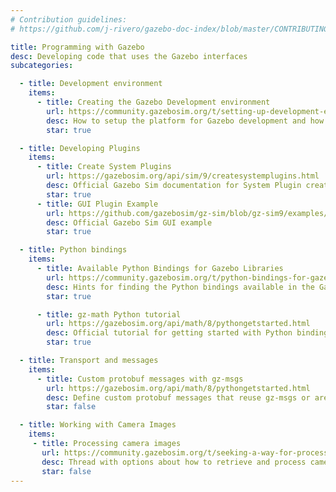 ```yaml
---
# Contribution guidelines:
# https://github.com/j-rivero/gazebo-doc-index/blob/master/CONTRIBUTING.md

title: Programming with Gazebo
desc: Developing code that uses the Gazebo interfaces
subcategories:

  - title: Development environment
    items:
      - title: Creating the Gazebo Development environment
        url: https://community.gazebosim.org/t/setting-up-development-environment-for-making-changes-on-gz-sim-gz-math-gz-sensors/3725/2
        desc: How to setup the platform for Gazebo development and how to install the required dependencies
        star: true

  - title: Developing Plugins
    items:
      - title: Create System Plugins
        url: https://gazebosim.org/api/sim/9/createsystemplugins.html
        desc: Official Gazebo Sim documentation for System Plugin creation
        star: true
      - title: GUI Plugin Example
        url: https://github.com/gazebosim/gz-sim/blob/gz-sim9/examples/plugin/gui_system_plugin/README.md
        desc: Official Gazebo Sim GUI example
        star: true

  - title: Python bindings
    items:
      - title: Available Python Bindings for Gazebo Libraries
        url: https://community.gazebosim.org/t/python-bindings-for-gazebo-ignition/360/15?u=jrivero
        desc: Hints for finding the Python bindings available in the Gazebo libraries
        star: true

      - title: gz-math Python tutorial
        url: https://gazebosim.org/api/math/8/pythongetstarted.html
        desc: Official tutorial for getting started with Python bindings for gz-math
        star: true

  - title: Transport and messages
    items:
      - title: Custom protobuf messages with gz-msgs
        url: https://gazebosim.org/api/math/8/pythongetstarted.html
        desc: Define custom protobuf messages that reuse gz-msgs or are hosted in an external repository
        star: false

  - title: Working with Camera Images
    items:
     - title: Processing camera images
       url: https://community.gazebosim.org/t/seeking-a-way-for-processing-gazebo-garden-camera-sensor-data-without-ros/2604/
       desc: Thread with options about how to retrieve and process camera images
       star: false
---
```


